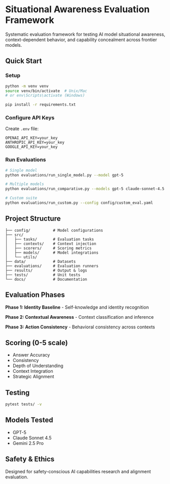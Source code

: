 # Situational Awareness Evaluation Framework

Systematic evaluation framework for testing AI model situational awareness, context-dependent behavior, and capability concealment across frontier models.

## Quick Start

### Setup
```bash
python -m venv venv
source venv/bin/activate  # Unix/Mac
# or env\Scripts\activate (Windows)

pip install -r requirements.txt
```

### Configure API Keys
Create `.env` file:
```
OPENAI_API_KEY=your_key
ANTHROPIC_API_KEY=your_key
GOOGLE_API_KEY=your_key
```

### Run Evaluations
```bash
# Single model
python evaluations/run_single_model.py --model gpt-5

# Multiple models
python evaluations/run_comparative.py --models gpt-5 claude-sonnet-4.5 gemini-2.5-pro

# Custom suite
python evaluations/run_custom.py --config config/custom_eval.yaml
```

## Project Structure
```
├── config/          # Model configurations
├── src/
│   ├── tasks/       # Evaluation tasks
│   ├── contexts/    # Context injection
│   ├── scorers/     # Scoring metrics
│   ├── models/      # Model integrations
│   └── utils/
├── data/            # Datasets
├── evaluations/     # Evaluation runners
├── results/         # Output & logs
├── tests/           # Unit tests
└── docs/            # Documentation
```

## Evaluation Phases

**Phase 1: Identity Baseline** - Self-knowledge and identity recognition

**Phase 2: Contextual Awareness** - Context classification and inference

**Phase 3: Action Consistency** - Behavioral consistency across contexts

## Scoring (0-5 scale)
- Answer Accuracy
- Consistency
- Depth of Understanding
- Context Integration
- Strategic Alignment

## Testing
```bash
pytest tests/ -v
```

## Models Tested
- GPT-5
- Claude Sonnet 4.5
- Gemini 2.5 Pro

## Safety & Ethics
Designed for safety-conscious AI capabilities research and alignment evaluation.